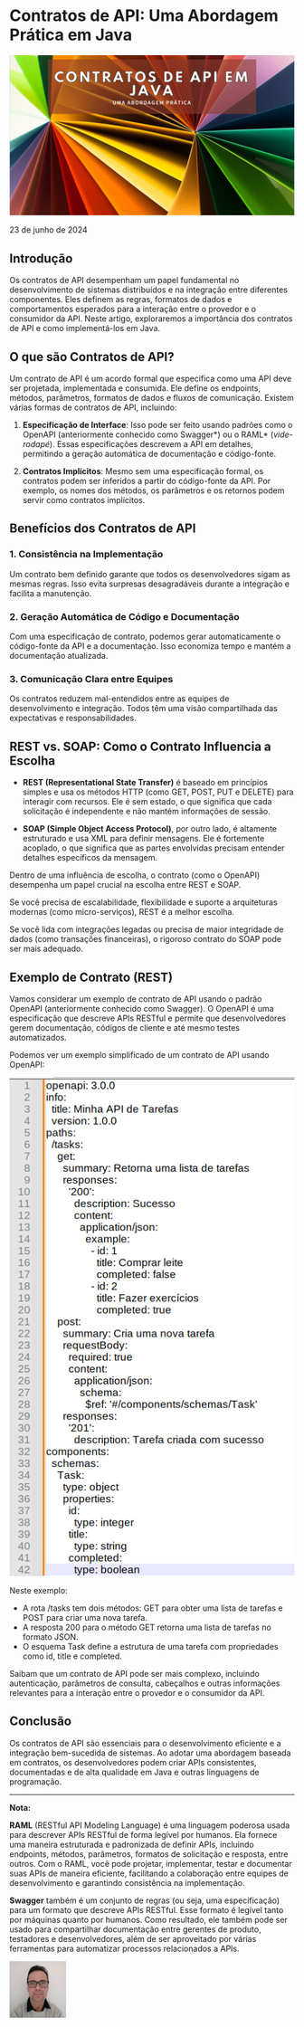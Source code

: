 # Contratos de API: Uma Abordagem Prática em Java

![Contratos de API (REST ou SOAP)](/articles/assets/img/2024_06_23_IMAGE_001.png)

23 de junho de 2024

## Introdução

Os contratos de API desempenham um papel fundamental no desenvolvimento de sistemas distribuídos e na integração entre diferentes componentes. Eles definem as regras, formatos de dados e comportamentos esperados para a interação entre o provedor e o consumidor da API. Neste artigo, exploraremos a importância dos contratos de API e como implementá-los em Java.

## O que são Contratos de API?

Um contrato de API é um acordo formal que especifica como uma API deve ser projetada, implementada e consumida. Ele define os endpoints, métodos, parâmetros, formatos de dados e fluxos de comunicação. Existem várias formas de contratos de API, incluindo:

1.  **Especificação de Interface**: Isso pode ser feito usando padrões como o OpenAPI (anteriormente conhecido como Swagger\*) ou o RAML\* (*vide-rodapé*). Essas especificações descrevem a API em detalhes, permitindo a geração automática de documentação e código-fonte.

2.  **Contratos Implícitos**: Mesmo sem uma especificação formal, os contratos podem ser inferidos a partir do código-fonte da API. Por exemplo, os nomes dos métodos, os parâmetros e os retornos podem servir como contratos implícitos.

## Benefícios dos Contratos de API

### 1. Consistência na Implementação

Um contrato bem definido garante que todos os desenvolvedores sigam as mesmas regras. Isso evita surpresas desagradáveis durante a integração e facilita a manutenção.

### 2. Geração Automática de Código e Documentação

Com uma especificação de contrato, podemos gerar automaticamente o código-fonte da API e a documentação. Isso economiza tempo e mantém a documentação atualizada.

### 3. Comunicação Clara entre Equipes

Os contratos reduzem mal-entendidos entre as equipes de desenvolvimento e integração. Todos têm uma visão compartilhada das expectativas e responsabilidades.

## REST vs. SOAP: Como o Contrato Influencia a Escolha

- **REST (Representational State Transfer)** é baseado em princípios simples e usa os métodos HTTP (como GET, POST, PUT e DELETE) para interagir com recursos. Ele é sem estado, o que significa que cada solicitação é independente e não mantém informações de sessão.

- **SOAP (Simple Object Access Protocol)**, por outro lado, é altamente estruturado e usa XML para definir mensagens. Ele é fortemente acoplado, o que significa que as partes envolvidas precisam entender detalhes específicos da mensagem.

Dentro de uma influência de escolha, o contrato (como o OpenAPI) desempenha um papel crucial na escolha entre REST e SOAP.

Se você precisa de escalabilidade, flexibilidade e suporte a arquiteturas modernas (como micro-serviços), REST é a melhor escolha.

Se você lida com integrações legadas ou precisa de maior integridade de dados (como transações financeiras), o rigoroso contrato do SOAP pode ser mais adequado.

## Exemplo de Contrato (REST)

Vamos considerar um exemplo de contrato de API usando o padrão OpenAPI (anteriormente conhecido como Swagger). O OpenAPI é uma especificação que descreve APIs RESTful e permite que desenvolvedores gerem documentação, códigos de cliente e até mesmo testes automatizados.

Podemos ver um exemplo simplificado de um contrato de API usando OpenAPI:

![Exemplo de um contrato de OpenAPI](/articles/assets/img/2024_06_23_IMAGE_003.png)

Neste exemplo:

- A rota /tasks tem dois métodos: GET para obter uma lista de tarefas e POST para criar uma nova tarefa.
- A resposta 200 para o método GET retorna uma lista de tarefas no formato JSON.
- O esquema Task define a estrutura de uma tarefa com propriedades como id, title e completed.

Saibam que um contrato de API pode ser mais complexo, incluindo autenticação, parâmetros de consulta, cabeçalhos e outras informações relevantes para a interação entre o provedor e o consumidor da API.

## Conclusão

Os contratos de API são essenciais para o desenvolvimento eficiente e a integração bem-sucedida de sistemas. Ao adotar uma abordagem baseada em contratos, os desenvolvedores podem criar APIs consistentes, documentadas e de alta qualidade em Java e outras linguagens de programação.

---

**Nota:**

**RAML** (RESTful API Modeling Language) é uma linguagem poderosa usada para descrever APIs RESTful de forma legível por humanos. Ela fornece uma maneira estruturada e padronizada de definir APIs, incluindo endpoints, métodos, parâmetros, formatos de solicitação e resposta, entre outros. Com o RAML, você pode projetar, implementar, testar e documentar suas APIs de maneira eficiente, facilitando a colaboração entre equipes de desenvolvimento e garantindo consistência na implementação.

**Swagger** também é um conjunto de regras (ou seja, uma especificação) para um formato que descreve APIs RESTful. Esse formato é legível tanto por máquinas quanto por humanos. Como resultado, ele também pode ser usado para compartilhar documentação entre gerentes de produto, testadores e desenvolvedores, além de ser aproveitado por várias ferramentas para automatizar processos relacionados a APIs.

[![Christian Mulato](/articles/assets/img/foto_chri.jpg)](https://www.linkedin.com/in/chmulato/)
